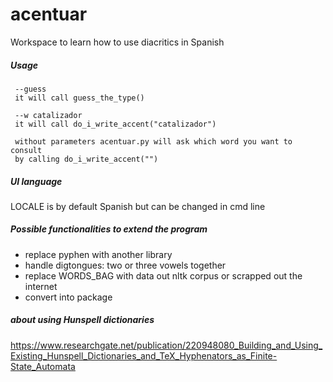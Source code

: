 # acentuar
Workspace to learn how to use diacritics in Spanish

##### Usage
     --guess
     it will call guess_the_type()

     --w catalizador
     it will call do_i_write_accent("catalizador")

     without parameters acentuar.py will ask which word you want to consult
     by calling do_i_write_accent("")

##### UI language
LOCALE is by default Spanish but can be changed in cmd line

##### Possible functionalities to extend the program

* replace pyphen with another library
* handle digtongues: two or three vowels together
* replace WORDS_BAG with data out nltk corpus or scrapped out the internet
* convert into package

##### about using Hunspell dictionaries
https://www.researchgate.net/publication/220948080_Building_and_Using_Existing_Hunspell_Dictionaries_and_TeX_Hyphenators_as_Finite-State_Automata
